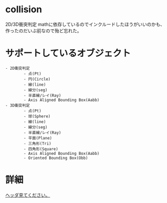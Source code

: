 collision
=========
2D/3D衝突判定
mathに依存しているのでインクルードしたほうがいいのかも、作ったのだいぶ前なので殆ど忘れた。

# サポートしているオブジェクト
```
- 2D衝突判定
		- 点(Pt)
		- 円(Circle)
		- 線(line)
		- 線分(seg)
		- 半直線/レイ(Ray)
		- Axis Aligned Bounding Box(Aabb)
- 3D衝突判定
		- 点(Pt)
		- 球(Sphere)
		- 線(line)
		- 線分(seg)
		- 半直線/レイ(Ray)
		- 平面(Plane)
		- 三角形(Tri)
		- 四角形(Square)
		- Axis Aligned Bounding Box(Aabb)
		- Oriented Bounding Box(Obb)
```

# 詳細
[ヘッダ見てください。](https://github.com/rflab/CollisionDetection/blob/master/collision/collisiondetectfunction.h)
